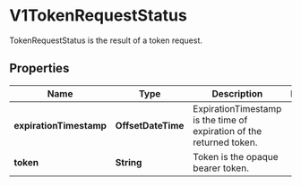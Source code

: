 

# V1TokenRequestStatus

TokenRequestStatus is the result of a token request.

## Properties

| Name | Type | Description | Notes |
|------------ | ------------- | ------------- | -------------|
|**expirationTimestamp** | **OffsetDateTime** | ExpirationTimestamp is the time of expiration of the returned token. |  |
|**token** | **String** | Token is the opaque bearer token. |  |



